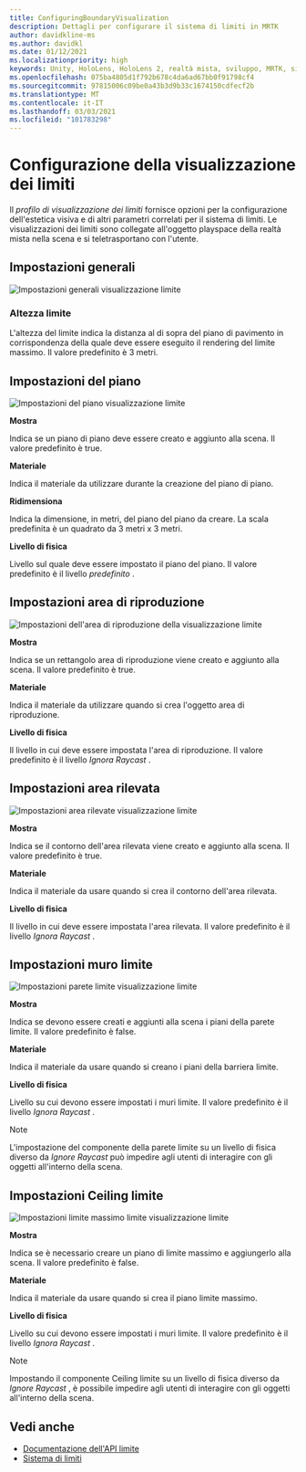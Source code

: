 ```yaml
---
title: ConfiguringBoundaryVisualization
description: Dettagli per configurare il sistema di limiti in MRTK
author: davidkline-ms
ms.author: davidkl
ms.date: 01/12/2021
ms.localizationpriority: high
keywords: Unity, HoloLens, HoloLens 2, realtà mista, sviluppo, MRTK, sistema di limiti,
ms.openlocfilehash: 075ba4805d1f792b678c4da6ad67bb0f91798cf4
ms.sourcegitcommit: 97815006c09be0a43b3d9b33c1674150cdfecf2b
ms.translationtype: MT
ms.contentlocale: it-IT
ms.lasthandoff: 03/03/2021
ms.locfileid: "101783298"
---
```

# <a name="configuring-the-boundary-visualization"></a>Configurazione della visualizzazione dei limiti

Il *profilo di visualizzazione dei limiti* fornisce opzioni per la configurazione dell'estetica visiva e di altri parametri correlati per il sistema di limiti. Le visualizzazioni dei limiti sono collegate all'oggetto playspace della realtà mista nella scena e si teletrasportano con l'utente.

## <a name="general-settings"></a>Impostazioni generali

![Impostazioni generali visualizzazione limite](../images/boundary/BoundaryVisualizationGeneralSettings.png)

### <a name="boundary-height"></a>Altezza limite

L'altezza del limite indica la distanza al di sopra del piano di pavimento in corrispondenza della quale deve essere eseguito il rendering del limite massimo. Il valore predefinito è 3 metri.

## <a name="floor-settings"></a>Impostazioni del piano

![Impostazioni del piano visualizzazione limite](../images/boundary/BoundaryVisualizationFloorSettings.png)

**Mostra**

Indica se un piano di piano deve essere creato e aggiunto alla scena. Il valore predefinito è true.

**Materiale**

Indica il materiale da utilizzare durante la creazione del piano di piano.

**Ridimensiona**

Indica la dimensione, in metri, del piano del piano da creare. La scala predefinita è un quadrato da 3 metri x 3 metri.

**Livello di fisica**

Livello sul quale deve essere impostato il piano del piano. Il valore predefinito è il livello *predefinito* .

## <a name="play-area-settings"></a>Impostazioni area di riproduzione

![Impostazioni dell'area di riproduzione della visualizzazione limite](../images/boundary/BoundaryVisualizationPlayAreaSettings.png)

**Mostra**

Indica se un rettangolo area di riproduzione viene creato e aggiunto alla scena. Il valore predefinito è true.

**Materiale**

Indica il materiale da utilizzare quando si crea l'oggetto area di riproduzione.

**Livello di fisica**

Il livello in cui deve essere impostata l'area di riproduzione. Il valore predefinito è il livello *Ignora Raycast* .

## <a name="tracked-area-settings"></a>Impostazioni area rilevata

![Impostazioni area rilevate visualizzazione limite](../images/boundary/BoundaryVisualizationTrackedAreaSettings.png)

**Mostra**

Indica se il contorno dell'area rilevata viene creato e aggiunto alla scena. Il valore predefinito è true.

**Materiale**

Indica il materiale da usare quando si crea il contorno dell'area rilevata.

**Livello di fisica**

Il livello in cui deve essere impostata l'area rilevata. Il valore predefinito è il livello *Ignora Raycast* .

## <a name="boundary-wall-settings"></a>Impostazioni muro limite

![Impostazioni parete limite visualizzazione limite](../images/boundary/BoundaryVisualizationWallSettings.png)

**Mostra**

Indica se devono essere creati e aggiunti alla scena i piani della parete limite. Il valore predefinito è false.

**Materiale**

Indica il materiale da usare quando si creano i piani della barriera limite.

**Livello di fisica**

Livello su cui devono essere impostati i muri limite. Il valore predefinito è il livello *Ignora Raycast* .

> [!NOTE]
> L'impostazione del componente della parete limite su un livello di fisica diverso da *Ignore Raycast* può impedire agli utenti di interagire con gli oggetti all'interno della scena.

## <a name="boundary-ceiling-settings"></a>Impostazioni Ceiling limite

![Impostazioni limite massimo limite visualizzazione limite](../images/boundary/BoundaryVisualizationCeilingSettings.png)

**Mostra**

Indica se è necessario creare un piano di limite massimo e aggiungerlo alla scena. Il valore predefinito è false.

**Materiale**

Indica il materiale da usare quando si crea il piano limite massimo.

**Livello di fisica**

Livello su cui devono essere impostati i muri limite. Il valore predefinito è il livello *Ignora Raycast* .

> [!NOTE]
> Impostando il componente Ceiling limite su un livello di fisica diverso da *Ignore Raycast* , è possibile impedire agli utenti di interagire con gli oggetti all'interno della scena.

## <a name="see-also"></a>Vedi anche

- [Documentazione dell'API limite](xref:Microsoft.MixedReality.Toolkit.Boundary)
- [Sistema di limiti](BoundarySystemGettingStarted.md)

